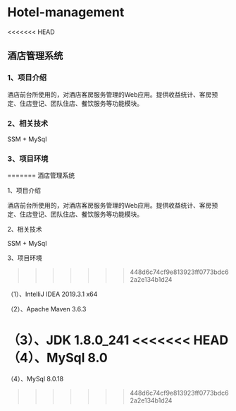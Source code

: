 # Hotel-management

<<<<<<< HEAD
## 酒店管理系统

### 1、项目介绍

酒店前台所使用的，对酒店客房服务管理的Web应用。提供收益统计、客房预定、住店登记、团队住店、餐饮服务等功能模块。

### 2、相关技术 

SSM + MySql

### 3、项目环境
=======
酒店管理系统

1、项目介绍

酒店前台所使用的，对酒店客房服务管理的Web应用。提供收益统计、客房预定、住店登记、团队住店、餐饮服务等功能模块。

2、相关技术 

SSM + MySql

3、项目环境
>>>>>>> 448d6c74cf9e813923ff0773bdc62a2e134b1d24

（1）、IntelliJ IDEA 2019.3.1 x64

（2）、Apache Maven 3.6.3

（3）、JDK 1.8.0_241
<<<<<<< HEAD
（4）、MySql 8.0
=======

（4）、MySql 8.0.18
>>>>>>> 448d6c74cf9e813923ff0773bdc62a2e134b1d24

